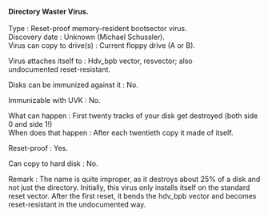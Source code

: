 **Directory Waster Virus.**<br><br>
Type : Reset-proof memory-resident bootsector virus.<br>
Discovery date : Unknown (Michael Schussler).<br>
Virus can copy to drive(s) : Current floppy drive (A or B).

Virus  attaches  itself  to :   Hdv_bpb  vector,   resvector;   also   
 undocumented reset-resistant.

Disks can be immunized against it : No.

Immunizable with UVK : No.

What  can happen :  First twenty tracks of your disk  get  destroyed (both  side  0  and side 1!) <br>
When does  that  happen :  After  each twentieth copy it made of itself.<br>

Reset-proof : Yes.

Can copy to hard disk : No.

Remark : The name is quite improper,  as it destroys about 25% of  a 
 disk  and  not just the  directory.  Initially,  this  virus  only 
 installs  itself  on the standard reset vector.  After  the  first 
 reset,  it bends the hdv_bpb vector and becomes reset-resistant in 
 the undocumented way.
